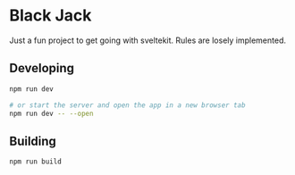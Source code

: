 # Black Jack
Just a fun project to get going with sveltekit. Rules are losely implemented.

## Developing

```bash
npm run dev

# or start the server and open the app in a new browser tab
npm run dev -- --open
```

## Building


```bash
npm run build
```
